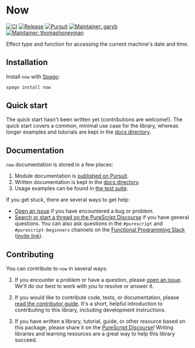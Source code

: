 # Now

[![CI](https://github.com/purescript-contrib/purescript-now/workflows/CI/badge.svg?branch=main)](https://github.com/purescript-contrib/purescript-now/actions?query=workflow%3ACI+branch%3Amain)
[![Release](https://img.shields.io/github/release/purescript-contrib/purescript-now.svg)](https://github.com/purescript-contrib/purescript-now/releases)
[![Pursuit](https://pursuit.purescript.org/packages/purescript-now/badge)](https://pursuit.purescript.org/packages/purescript-now)
[![Maintainer: garyb](https://img.shields.io/badge/maintainer-garyb-teal.svg)](https://github.com/garyb)
[![Maintainer: thomashoneyman](https://img.shields.io/badge/maintainer-thomashoneyman-teal.svg)](https://github.com/thomashoneyman)

Effect type and function for accessing the current machine's date and time.

## Installation

Install `now` with [Spago](https://github.com/purescript/spago):

```sh
spago install now
```

## Quick start

The quick start hasn't been written yet (contributions are welcome!). The quick start covers a common, minimal use case for the library, whereas longer examples and tutorials are kept in the [docs directory](./docs).

## Documentation

`now` documentation is stored in a few places:

1. Module documentation is [published on Pursuit](https://pursuit.purescript.org/packages/purescript-now).
2. Written documentation is kept in the [docs directory](./docs).
3. Usage examples can be found in [the test suite](./test).

If you get stuck, there are several ways to get help:

- [Open an issue](https://github.com/purescript-contrib/purescript-now/issues) if you have encountered a bug or problem.
- [Search or start a thread on the PureScript Discourse](https://discourse.purescript.org) if you have general questions. You can also ask questions in the `#purescript` and `#purescript-beginners` channels on the [Functional Programming Slack](https://functionalprogramming.slack.com) ([invite link](https://fpchat-invite.herokuapp.com/)).

## Contributing

You can contribute to `now` in several ways:

1. If you encounter a problem or have a question, please [open an issue](https://github.com/purescript-contrib/purescript-now/issues). We'll do our best to work with you to resolve or answer it.

2. If you would like to contribute code, tests, or documentation, please [read the contributor guide](./CONTRIBUTING.md). It's a short, helpful introduction to contributing to this library, including development instructions.

3. If you have written a library, tutorial, guide, or other resource based on this package, please share it on the [PureScript Discourse](https://discourse.purescript.org)! Writing libraries and learning resources are a great way to help this library succeed.
